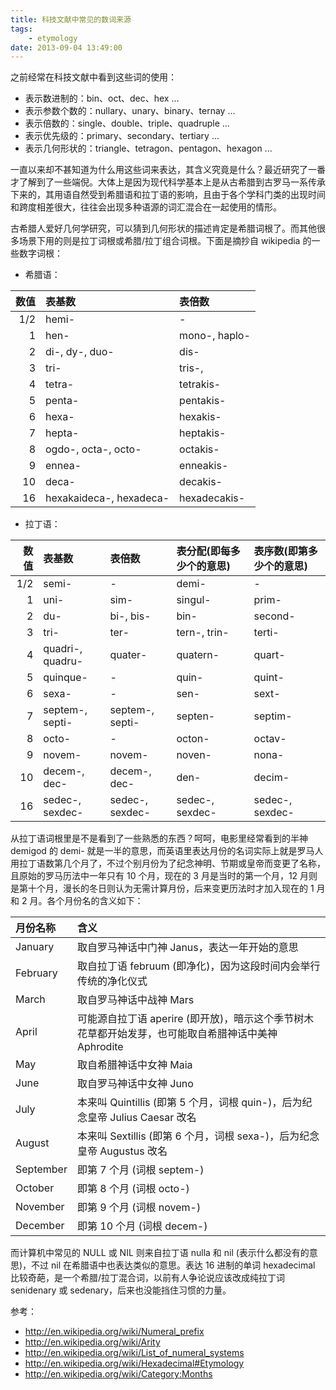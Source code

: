 ```yaml
---
title: 科技文献中常见的数词来源
tags:
    - etymology
date: 2013-09-04 13:49:00
---
```


之前经常在科技文献中看到这些词的使用：
- 表示数进制的：bin、oct、dec、hex ...
- 表示参数个数的：nullary、unary、binary、ternay ...
- 表示倍数的：single、double、triple、quadruple ...
- 表示优先级的：primary、secondary、tertiary ...
- 表示几何形状的：triangle、tetragon、pentagon、hexagon ...

一直以来却不甚知道为什么用这些词来表达，其含义究竟是什么？最近研究了一番才了解到了一些端倪。大体上是因为现代科学基本上是从古希腊到古罗马一系传承下来的，其用语自然受到希腊语和拉丁语的影响，且由于各个学科门类的出现时间和跨度相差很大，往往会出现多种语源的词汇混合在一起使用的情形。

古希腊人爱好几何学研究，可以猜到几何形状的描述肯定是希腊词根了。而其他很多场景下用的则是拉丁词根或希腊/拉丁组合词根。下面是摘抄自 wikipedia 的一些数字词根：
- 希腊语：

| **数值** | **表基数**                | **表倍数**      |
|-------:|:------------------------|:--------------|
|    1/2 | hemi-                   | -             |
|      1 | hen-                    | mono-, haplo- |
|      2 | di-, dy-, duo-          | dis-          |
|      3 | tri-                    | tris-,        |
|      4 | tetra-                  | tetrakis-     |
|      5 | penta-                  | pentakis-     |
|      6 | hexa-                   | hexakis-      |
|      7 | hepta-                  | heptakis-     |
|      8 | ogdo-, octa-, octo-     | octakis-      |
|      9 | ennea-                  | enneakis-     |
|     10 | deca-                   | decakis-      |
|     16 | hexakaideca-, hexadeca- | hexadecakis-  |

- 拉丁语：

| **数值** | **表基数**         | **表倍数**        | **表分配(即每多少个的意思)** | **表序数(即第多少个的意思)** |
|-------:|:-----------------|:----------------|:---------------------------|:---------------------------|
|    1/2 | semi-            | -               | demi-                      | -                          |
|      1 | uni-             | sim-            | singul-                    | prim-                      |
|      2 | du-              | bi-, bis-       | bin-                       | second-                    |
|      3 | tri-             | ter-            | tern-, trin-               | terti-                     |
|      4 | quadri-, quadru- | quater-         | quatern-                   | quart-                     |
|      5 | quinque-         | -               | quin-                      | quint-                     |
|      6 | sexa-            | -               | sen-                       | sext-                      |
|      7 | septem-, septi-  | septem-, septi- | septen-                    | septim-                    |
|      8 | octo-            | -               | octon-                     | octav-                     |
|      9 | novem-           | novem-          | noven-                     | nona-                      |
|     10 | decem-, dec-     | decem-, dec-    | den-                       | decim-                     |
|     16 | sedec-, sexdec-  | sedec-, sexdec- | sedec-, sexdec-            | sedec-, sexdec-            |

从拉丁语词根里是不是看到了一些熟悉的东西？呵呵，电影里经常看到的半神 demigod 的 demi- 就是一半的意思，而英语里表达月份的名词实际上就是罗马人用拉丁语数第几个月了，不过个别月份为了纪念神明、节期或皇帝而变更了名称，且原始的罗马历法中一年只有 10 个月，现在的 3 月是当时的第一个月，12 月则是第十个月，漫长的冬日则认为无需计算月份，后来变更历法时才加入现在的 1 月和 2 月。各个月份名的含义如下：

| **月份名称** | **含义** |
|:-----------|:-------|
| January    | 取自罗马神话中门神 Janus，表达一年开始的意思 |
| February   | 取自拉丁语 februum (即净化)，因为这段时间内会举行传统的净化仪式 |
| March      | 取自罗马神话中战神 Mars |
| April      | 可能源自拉丁语 aperire (即开放)，暗示这个季节树木花草都开始发芽，也可能取自希腊神话中美神 Aphrodite |
| May        | 取自希腊神话中女神 Maia |
| June       | 取自罗马神话中女神 Juno |
| July       | 本来叫 Quintillis (即第 5 个月，词根 quin-)，后为纪念皇帝 Julius Caesar 改名 |
| August     | 本来叫 Sextillis (即第 6 个月，词根 sexa-)，后为纪念皇帝 Augustus 改名 |
| September  | 即第 7 个月 (词根 septem-) |
| October    | 即第 8 个月 (词根 octo-) |
| November   | 即第 9 个月 (词根 novem-) |
| December   | 即第 10 个月 (词根 decem-) |

而计算机中常见的 NULL 或 NIL 则来自拉丁语 nulla 和 nil (表示什么都没有的意思)，不过 nil 在希腊语中也表达类似的意思。表达 16 进制的单词 hexadecimal 比较奇葩，是一个希腊/拉丁混合词，以前有人争论说应该改成纯拉丁词 senidenary 或 sedenary，后来也没能挡住习惯的力量。

参考：
+ http://en.wikipedia.org/wiki/Numeral_prefix
+ http://en.wikipedia.org/wiki/Arity
+ http://en.wikipedia.org/wiki/List_of_numeral_systems
+ http://en.wikipedia.org/wiki/Hexadecimal#Etymology
+ http://en.wikipedia.org/wiki/Category:Months
